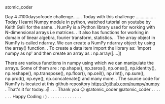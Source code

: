 atomic_coder

Day 4 #100daysofcode challenge.......
Today with this challenge ..............
.
Today I learnt Numpy module in python, watched tutorial on youtube by Keith Galli for the same.
.
NumPy is a Python library used for working with N-dimensional arrays i.e matrices.
.
It also has functions for working in domain of linear algebra, fourier transform, statistics.
.
The array object in NumPy is called ndarray. We can create a NumPy ndarray object by using the array() function.
.
To create a data item import the library as:
'import numpy as np'
and then create an array as : np.array([....])

There are various functions in numpy using which we can manipulate the arrays. Some of them are : np.shape(), np.zeros(), np.ones(), np.identity(),
np.reshape(), np.transpose(), np.floor(), np.ceil(), np.rint(), np.sum(), np.prod(), np.eye(), np.concatenate() and many more.
.
The source code for NumPy is located at this github repository https://github.com/numpy/numpy
.
That's it for today..✌️
.
.
.
Thank you 😉
@atomic_coder
@atomic_coder
.
.
.
.
.
.
.
Happy Coding : )
.
.
.
.
.
.
.
.
.
.
.
.
.
.